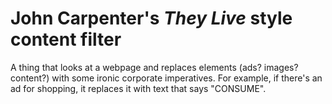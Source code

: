 # John Carpenter's *They Live* style content filter
A thing that looks at a webpage and replaces elements (ads? images? content?) with some ironic corporate imperatives. For example, if there's an ad for shopping, it replaces it with text that says "CONSUME".

